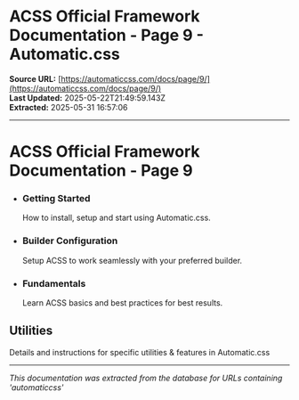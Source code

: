 # ACSS Official Framework Documentation - Page 9 - Automatic.css

**Source URL:** [https://automaticcss.com/docs/page/9/](https://automaticcss.com/docs/page/9/)  
**Last Updated:** 2025-05-22T21:49:59.143Z  
**Extracted:** 2025-05-31 16:57:06

---

# ACSS Official Framework Documentation - Page 9

*   ### Getting Started
    
    How to install, setup and start using Automatic.css.
    
*   ### Builder Configuration
    
    Setup ACSS to work seamlessly with your preferred builder.
    
*   ### Fundamentals
    
    Learn ACSS basics and best practices for best results.
    

## Utilities

Details and instructions for specific utilities & features in Automatic.css

---

*This documentation was extracted from the database for URLs containing 'automaticcss'*
